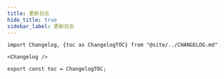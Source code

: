 ```yaml
---
title: 更新日志
hide_title: true
sidebar_label: 更新日志
---
```


```mdx-code-block
import Changelog, {toc as ChangelogTOC} from "@site/../CHANGELOG.md"

<Changelog />

export const toc = ChangelogTOC;
```
